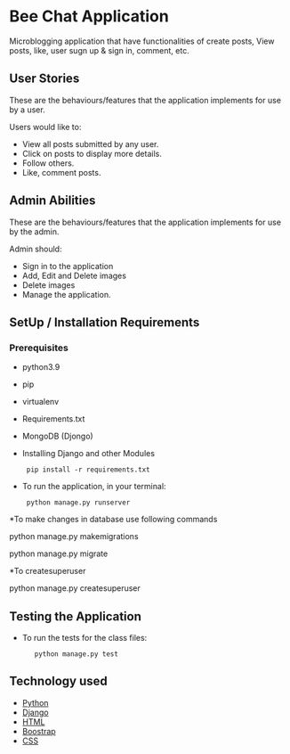 # Bee Chat Application
Microblogging application that have functionalities of create posts, View posts, like, user sugn up & sign in, comment, etc.


## User Stories
These are the behaviours/features that the application implements for use by a user.

Users would like to:
* View all posts submitted by any user.
* Click on posts to display more details.
* Follow others.
* Like, comment posts.

## Admin Abilities
These are the behaviours/features that the application implements for use by the admin.

Admin should:
* Sign in to the application
* Add, Edit and Delete images
* Delete images
* Manage the application.

## SetUp / Installation Requirements
### Prerequisites
* python3.9
* pip
* virtualenv
* Requirements.txt
* MongoDB (Djongo)


* Installing Django and other Modules

       pip install -r requirements.txt

* To run the application, in your terminal:

       python manage.py runserver

*To make changes in database use following commands

python manage.py makemigrations

python manage.py migrate

*To createsuperuser

python manage.py createsuperuser

## Testing the Application
* To run the tests for the class files:

         python manage.py test 


## Technology used  
  
* [Python](https://www.python.org/)  
* [Django ](https://docs.djangoproject.com/en/2.2/)  
* [HTML](https://www.w3schools.com/css/)  
* [Boostrap](https://getbootstrap.com/)  
* [CSS](https://www.w3schools.com/css/) 


